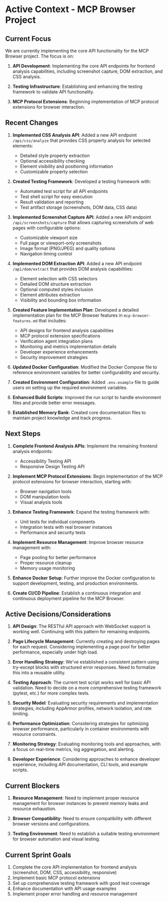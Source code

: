 # Active Context - MCP Browser Project

## Current Focus

We are currently implementing the core API functionality for the MCP Browser project. The focus is on:

1. **API Development**: Implementing the core API endpoints for frontend analysis capabilities, including screenshot capture, DOM extraction, and CSS analysis.

2. **Testing Infrastructure**: Establishing and enhancing the testing framework to validate API functionality.

3. **MCP Protocol Extensions**: Beginning implementation of MCP protocol extensions for browser interaction.

## Recent Changes

1. **Implemented CSS Analysis API**: Added a new API endpoint `/api/css/analyze` that provides CSS property analysis for selected elements:
   - Detailed style property extraction
   - Optional accessibility checking
   - Element visibility and positioning information
   - Customizable property selection

2. **Created Testing Framework**: Developed a testing framework with:
   - Automated test script for all API endpoints
   - Test shell script for easy execution
   - Result validation and reporting
   - Test artifact storage (screenshots, DOM data, CSS data)

3. **Implemented Screenshot Capture API**: Added a new API endpoint `/api/screenshots/capture` that allows capturing screenshots of web pages with configurable options:
   - Customizable viewport size
   - Full page or viewport-only screenshots
   - Image format (PNG/JPEG) and quality options
   - Navigation timing control

4. **Implemented DOM Extraction API**: Added a new API endpoint `/api/dom/extract` that provides DOM analysis capabilities:
   - Element selection with CSS selectors
   - Detailed DOM structure extraction
   - Optional computed styles inclusion
   - Element attributes extraction
   - Visibility and bounding box information

5. **Created Feature Implementation Plan**: Developed a detailed implementation plan for the MCP Browser features in `mcp-browser-features.md` that includes:
   - API designs for frontend analysis capabilities
   - MCP protocol extension specifications
   - Verification agent integration plans
   - Monitoring and metrics implementation details
   - Developer experience enhancements
   - Security improvement strategies

6. **Updated Docker Configuration**: Modified the Docker Compose file to reference environment variables for better configurability and security.

7. **Created Environment Configuration**: Added `.env.example` file to guide users on setting up the required environment variables.

8. **Enhanced Build Scripts**: Improved the run script to handle environment files and provide better error messages.

9. **Established Memory Bank**: Created core documentation files to maintain project knowledge and track progress.

## Next Steps

1. **Complete Frontend Analysis APIs**: Implement the remaining frontend analysis endpoints:
   - Accessibility Testing API
   - Responsive Design Testing API

2. **Implement MCP Protocol Extensions**: Begin implementation of the MCP protocol extensions for browser interaction, starting with:
   - Browser navigation tools
   - DOM manipulation tools
   - Visual analysis tools

3. **Enhance Testing Framework**: Expand the testing framework with:
   - Unit tests for individual components
   - Integration tests with real browser instances
   - Performance and security tests

4. **Implement Resource Management**: Improve browser resource management with:
   - Page pooling for better performance
   - Proper resource cleanup
   - Memory usage monitoring

5. **Enhance Docker Setup**: Further improve the Docker configuration to support development, testing, and production environments.

6. **Create CI/CD Pipeline**: Establish a continuous integration and continuous deployment pipeline for the MCP Browser.

## Active Decisions/Considerations

1. **API Design**: The RESTful API approach with WebSocket support is working well. Continuing with this pattern for remaining endpoints.

2. **Page Lifecycle Management**: Currently creating and destroying pages for each request. Considering implementing a page pool for better performance, especially under high load.

3. **Error Handling Strategy**: We've established a consistent pattern using try-except blocks with structured error responses. Need to formalize this into a reusable utility.

4. **Testing Approach**: The current test script works well for basic API validation. Need to decide on a more comprehensive testing framework (pytest, etc.) for more complex tests.

5. **Security Model**: Evaluating security requirements and implementation strategies, including AppArmor profiles, network isolation, and rate limiting.

6. **Performance Optimization**: Considering strategies for optimizing browser performance, particularly in container environments with resource constraints.

7. **Monitoring Strategy**: Evaluating monitoring tools and approaches, with a focus on real-time metrics, log aggregation, and alerting.

8. **Developer Experience**: Considering approaches to enhance developer experience, including API documentation, CLI tools, and example scripts.

## Current Blockers

1. **Resource Management**: Need to implement proper resource management for browser instances to prevent memory leaks and resource exhaustion.

2. **Browser Compatibility**: Need to ensure compatibility with different browser versions and configurations.

3. **Testing Environment**: Need to establish a suitable testing environment for browser automation and visual testing.

## Current Sprint Goals

1. Complete the core API implementation for frontend analysis (screenshot, DOM, CSS, accessibility, responsive)
2. Implement basic MCP protocol extensions
3. Set up comprehensive testing framework with good test coverage
4. Enhance documentation with API usage examples
5. Implement proper error handling and resource management 